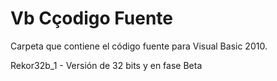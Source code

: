 # Vb Cçodigo Fuente
Carpeta que contiene el código fuente para Visual Basic 2010.

Rekor32b_1 - Versión de 32 bits y en fase Beta
